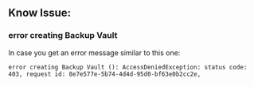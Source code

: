 ## Know Issue:

### error creating Backup Vault

In case you get an error message similar to this one:

```
error creating Backup Vault (): AccessDeniedException: status code: 403, request id: 8e7e577e-5b74-4d4d-95d0-bf63e0b2cc2e,
```
